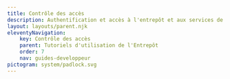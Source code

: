 ```yaml
---
title: Contrôle des accès
description: Authentification et accès à l'entrepôt et aux services de diffusion
layout: layouts/parent.njk
eleventyNavigation:
    key: Contrôle des accès
    parent: Tutoriels d'utilisation de l'Entrepôt
    order: 7
    nav: guides-developpeur
pictogram: system/padlock.svg
---
```


